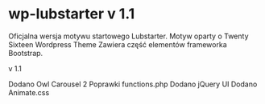 # wp-lubstarter v 1.1

Oficjalna wersja motywu startowego Lubstarter.
Motyw oparty o Twenty Sixteen Wordpress Theme
Zawiera część elementów frameworka Bootstrap.

v 1.1

Dodano Owl Carousel 2
Poprawki functions.php
Dodano jQuery UI
Dodano Animate.css
